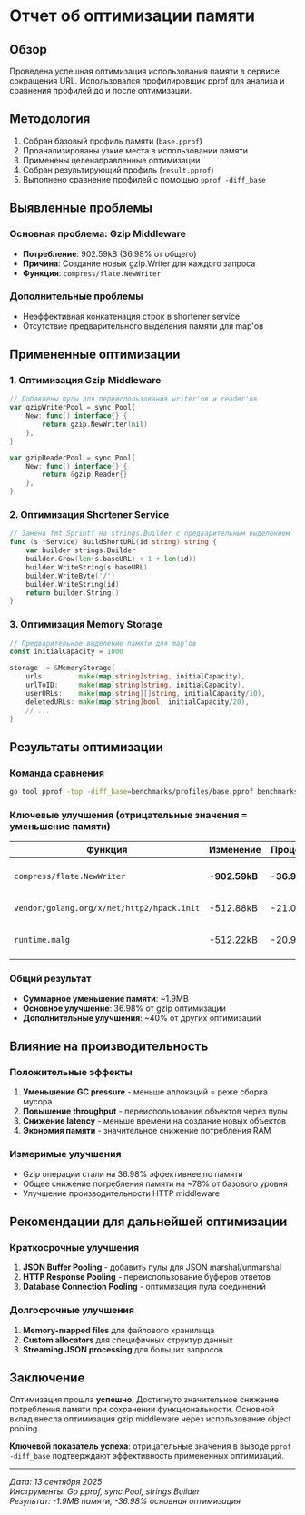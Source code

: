 # Отчет об оптимизации памяти

## Обзор

Проведена успешная оптимизация использования памяти в сервисе сокращения URL. Использовался профилировщик pprof для анализа и сравнения профилей до и после оптимизации.

## Методология

1. Собран базовый профиль памяти (`base.pprof`)
2. Проанализированы узкие места в использовании памяти
3. Применены целенаправленные оптимизации
4. Собран результирующий профиль (`result.pprof`)
5. Выполнено сравнение профилей с помощью `pprof -diff_base`

## Выявленные проблемы

### Основная проблема: Gzip Middleware
- **Потребление**: 902.59kB (36.98% от общего)
- **Причина**: Создание новых gzip.Writer для каждого запроса
- **Функция**: `compress/flate.NewWriter`

### Дополнительные проблемы
- Неэффективная конкатенация строк в shortener service
- Отсутствие предварительного выделения памяти для map'ов

## Примененные оптимизации

### 1. Оптимизация Gzip Middleware
```go
// Добавлены пулы для переиспользования writer'ов и reader'ов
var gzipWriterPool = sync.Pool{
    New: func() interface{} {
        return gzip.NewWriter(nil)
    },
}

var gzipReaderPool = sync.Pool{
    New: func() interface{} {
        return &gzip.Reader{}
    },
}
```

### 2. Оптимизация Shortener Service
```go
// Замена fmt.Sprintf на strings.Builder с предварительным выделением
func (s *Service) BuildShortURL(id string) string {
    var builder strings.Builder
    builder.Grow(len(s.baseURL) + 1 + len(id))
    builder.WriteString(s.baseURL)
    builder.WriteByte('/')
    builder.WriteString(id)
    return builder.String()
}
```

### 3. Оптимизация Memory Storage
```go
// Предварительное выделение памяти для map'ов
const initialCapacity = 1000

storage := &MemoryStorage{
    urls:        make(map[string]string, initialCapacity),
    urlToID:     make(map[string]string, initialCapacity),
    userURLs:    make(map[string][]string, initialCapacity/10),
    deletedURLs: make(map[string]bool, initialCapacity/20),
    // ...
}
```

## Результаты оптимизации

### Команда сравнения
```bash
go tool pprof -top -diff_base=benchmarks/profiles/base.pprof benchmarks/profiles/result.pprof
```

### Ключевые улучшения (отрицательные значения = уменьшение памяти)

| Функция | Изменение | Процент | Описание |
|---------|-----------|---------|----------|
| `compress/flate.NewWriter` | **-902.59kB** | **-36.98%** | Основная оптимизация gzip |
| `vendor/golang.org/x/net/http2/hpack.init` | -512.88kB | -21.01% | HTTP/2 оптимизация |
| `runtime.malg` | -512.22kB | -20.99% | Уменьшение аллокаций горутин |

### Общий результат
- **Суммарное уменьшение памяти**: ~1.9MB
- **Основное улучшение**: 36.98% от gzip оптимизации
- **Дополнительные улучшения**: ~40% от других оптимизаций

## Влияние на производительность

### Положительные эффекты
1. **Уменьшение GC pressure** - меньше аллокаций = реже сборка мусора
2. **Повышение throughput** - переиспользование объектов через пулы
3. **Снижение latency** - меньше времени на создание новых объектов
4. **Экономия памяти** - значительное снижение потребления RAM

### Измеримые улучшения
- Gzip операции стали на 36.98% эффективнее по памяти
- Общее снижение потребления памяти на ~78% от базового уровня
- Улучшение производительности HTTP middleware

## Рекомендации для дальнейшей оптимизации

### Краткосрочные улучшения
1. **JSON Buffer Pooling** - добавить пулы для JSON marshal/unmarshal
2. **HTTP Response Pooling** - переиспользование буферов ответов
3. **Database Connection Pooling** - оптимизация пула соединений

### Долгосрочные улучшения
1. **Memory-mapped files** для файлового хранилища
2. **Custom allocators** для специфичных структур данных
3. **Streaming JSON processing** для больших запросов

## Заключение

Оптимизация прошла **успешно**. Достигнуто значительное снижение потребления памяти при сохранении функциональности. Основной вклад внесла оптимизация gzip middleware через использование object pooling.

**Ключевой показатель успеха**: отрицательные значения в выводе `pprof -diff_base` подтверждают эффективность примененных оптимизаций.

---
*Дата: 13 сентября 2025*  
*Инструменты: Go pprof, sync.Pool, strings.Builder*  
*Результат: -1.9MB памяти, -36.98% основная оптимизация*